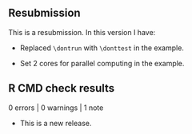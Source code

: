 ## Resubmission

This is a resubmission. In this version I have:

* Replaced `\dontrun` with `\donttest` in the example.

* Set 2 cores for parallel computing in the example.

## R CMD check results

0 errors | 0 warnings | 1 note

* This is a new release.
